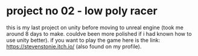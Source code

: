 # project no 02 - low poly racer

this is my last project on unity before moving to unreal engine (took me around 8 days to make. couldve been more polished if i had known how to use unity better).
if you want to play the game here is the link: https://stevenstonie.itch.io/ (also found on my profile).
